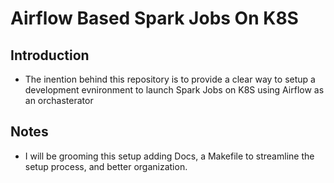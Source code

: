 # Airflow Based Spark Jobs On K8S

## Introduction
- The inention behind this repository is to provide a clear way to setup a development evnironment
  to launch Spark Jobs on K8S using Airflow as an orchasterator
## Notes
- I will be grooming this setup adding Docs, a Makefile to streamline the setup process, and better organization.
